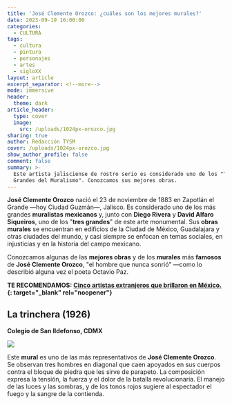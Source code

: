 ```yaml
---
title: 'José Clemente Orozco: ¿cuáles son los mejores murales?'
date: 2023-09-19 16:00:00
categories:
  - CULTURA
tags:
  - cultura
  - pintura
  - personajes
  - artes
  - sigloXX
layout: article
excerpt_separator: <!--more-->
mode: immersive
header:
  theme: dark
article_header:
  type: cover
  image:
    src: /uploads/1024px-orozco.jpg
sharing: true
author: Redacción TYSM
cover: /uploads/1024px-orozco.jpg
show_author_profile: false
comment: false
summary: >-
  Este artista jalisciense de rostro serio es considerado uno de los "Tres
  Grandes del Muralismo". Conozcamos sus mejores obras.
---
```

**José Clemente Orozco** nació el 23 de noviembre de 1883 en Zapotlán el Grande —hoy Ciudad Guzmán—, Jalisco. Es considerado uno de los más grandes **muralistas** **mexicanos** y, junto con **Diego Rivera** y **David Alfaro Siqueiros**, uno de los "**tres grandes**" de este arte monumental. Sus **obras** **murales** se encuentran en edificios de la Ciudad de México, Guadalajara y otras ciudades del mundo, y casi siempre se enfocan en temas sociales, en injusticias y en la historia del campo mexicano.

Conozcamos algunas de las **mejores obras** y de los **murales** más **famosos** de **José Clemente Orozco**, "el hombre que nunca sonrió" —como lo describió alguna vez el poeta Octavio Paz.

**TE RECOMENDAMOS: [Cinco artistas extranjeros que brillaron en México.](https://blog.tonoysumariachi.com/cultura/2022/08/05/cinco-artistas-extranjeros-que-brillaron-en-mexico.html){: target="_blank" rel="noopener"}**

## La trinchera (1926)

**Colegio de San Ildefonso, CDMX**

![](https://upload.wikimedia.org/wikipedia/commons/thumb/0/0d/Jose_Clemente_Orozco_mural_at_San_Ildefonso.jpg/1024px-Jose_Clemente_Orozco_mural_at_San_Ildefonso.jpg)

Este **mural** es uno de las más representativos de **José Clemente Orozco**. Se observan tres hombres en diagonal que caen apoyados en sus cuerpos contra el bloque de piedra que les sirve de parapeto. La composición expresa la tensión, la fuerza y el dolor de la batalla revolucionaria. El manejo de las luces y las sombras, y de los tonos rojos sugiere al espectador el fuego y la sangre de la contienda.